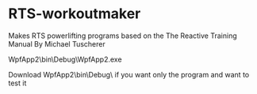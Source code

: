 # RTS-workoutmaker
Makes RTS powerlifting programs based on the The Reactive Training Manual By Michael Tuscherer 

WpfApp2\bin\Debug\WpfApp2.exe

Download WpfApp2\bin\Debug\  if you want only the program and want to test it
